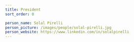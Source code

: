 ```yaml
---
title: President
sort_order: 0

person_name: Solal Pirelli
person_picture: /images/people/solal-pirelli.jpg
person_website: https://www.linkedin.com/in/solalpirelli
---
```

